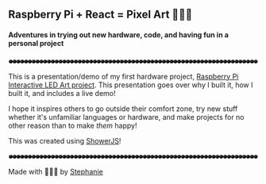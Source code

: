 ## Raspberry Pi + React = Pixel Art 🤖✨🎨
#### Adventures in trying out new hardware, code, and having fun in a personal project

![rainbow lights](sparkleline.gif)

This is a presentation/demo of my first hardware project, [Raspberry Pi Interactive LED Art project](https://github.com/traumverloren/rpi-unicorn-leds). This presentation goes over why I built it, how I built it, and includes a live demo!

I hope it inspires others to go outside their comfort zone, try new stuff whether it's unfamiliar languages or hardware, and make projects for no other reason than to make _them_ happy!

This was created using [ShowerJS](https://github.com/shower/shower/)!

![rainbow lights](sparkleline.gif)

Made with 💚💙💜 by [Stephanie](https://traumverloren.github.io)
